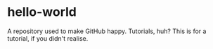 # hello-world
A repository used to make GitHub happy. Tutorials, huh?
This is for a tutorial, if you didn't realise.
